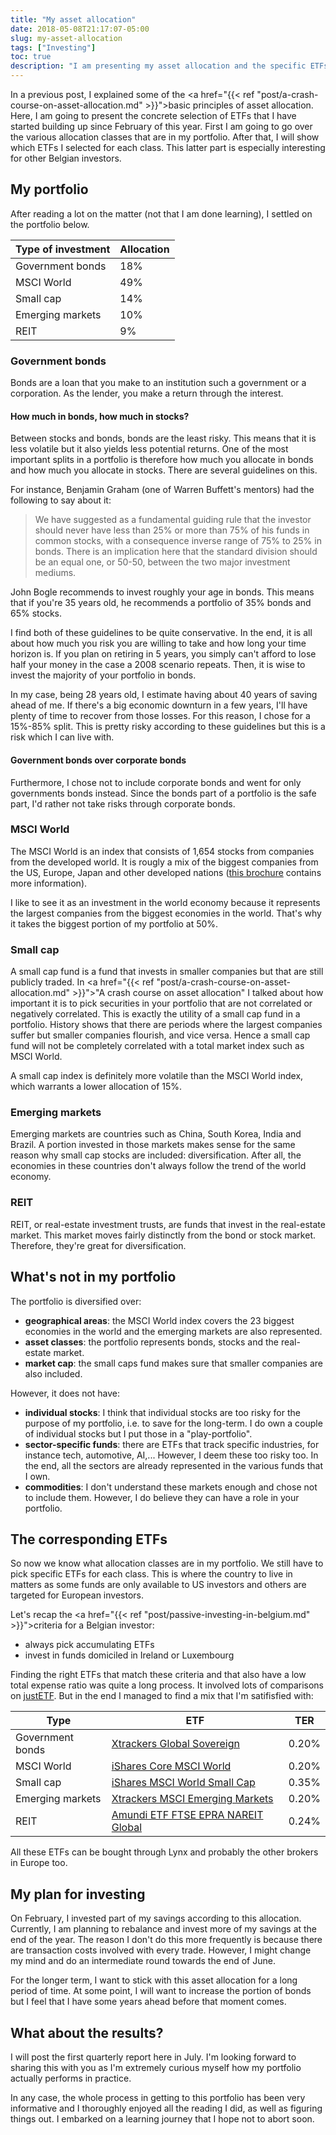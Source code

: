 ```yaml
---
title: "My asset allocation"
date: 2018-05-08T21:17:07-05:00
slug: my-asset-allocation
tags: ["Investing"]
toc: true
description: "I am presenting my asset allocation and the specific ETFs that ended up in my portfolio. This is especially interesting for Belgian investors."
---
```


In a previous post, I explained some of the <a href="{{< ref "post/a-crash-course-on-asset-allocation.md" >}}">basic principles of asset allocation</a>.
Here, I am going to present the concrete selection of ETFs that I have started
building up since February of this year. First I am going to go over the
various allocation classes that are in my portfolio. After that, I will show
which ETFs I selected for each class. This latter part is especially interesting
for other Belgian investors.

## My portfolio
After reading a lot on the matter (not that I am done learning), I settled on
the portfolio below.

Type of investment | Allocation
-------------------|-----------
Government bonds   | 18%
MSCI World         | 49%
Small cap          | 14%
Emerging markets   | 10%
REIT               | 9%

### Government bonds
Bonds are a loan that you make to an institution such a government or a
corporation. As the lender, you make a return through the interest.

#### How much in bonds, how much in stocks?
Between stocks and bonds, bonds are the least risky. This means that it is less
volatile but it also yields less potential returns. One of the most important
splits in a portfolio is therefore how much you allocate in bonds and how much
you allocate in stocks. There are several guidelines on this.

For instance, Benjamin Graham (one of Warren Buffett's mentors) had the
following to say about it:

> We have suggested as a fundamental guiding rule that the investor should never
  have less than 25% or more than 75% of his funds in common stocks, with a
  consequence inverse range of 75% to 25% in bonds. There is an implication here
  that the standard division should be an equal one, or 50-50, between the two
  major investment mediums. 

John Bogle recommends to invest roughly your age in bonds. This means that if
you're 35 years old, he recommends a portfolio of 35% bonds and 65% stocks.

I find both of these guidelines to be quite conservative. In the end, it is all
about how much you risk you are willing to take and how long your time horizon
is. If you plan on retiring in 5 years, you simply can't afford to lose half
your money in the case a 2008 scenario repeats. Then, it is wise to invest the
majority of your portfolio in bonds.

In my case, being 28 years old, I estimate having about 40 years of saving ahead
of me. If there's a big economic downturn in a few years, I'll have plenty of
time to recover from those losses. For this reason, I chose for a 15%-85% split.
This is pretty risky according to these guidelines but this is a risk which I
can live with.

#### Government bonds over corporate bonds
Furthermore, I chose not to include corporate bonds and went for only
governments bonds instead. Since the bonds part of a portfolio is the safe part,
I'd rather not take risks through corporate bonds.

### MSCI World
The MSCI World is an index that consists of 1,654 stocks from companies from the
developed world. It is rougly a mix of the biggest companies from the
US, Europe, Japan and other developed nations ([this brochure](https://www.msci.com/documents/10199/178e6643-6ae6-47b9-82be-e1fc565ededb)
contains more information).

I like to see it as an investment in the world economy because it represents the
largest companies from the biggest economies in the world. That's why it takes
the biggest portion of my portfolio at 50%.

### Small cap
A small cap fund is a fund that invests in smaller companies but that are still
publicly traded. In <a href="{{< ref "post/a-crash-course-on-asset-allocation.md" >}}">"A crash course on asset allocation"</a>
I talked about how important it is to pick securities in your portfolio that are
not correlated or negatively correlated. This is exactly the utility of a small
cap fund in a portfolio. History shows that there are periods where the largest
companies suffer but smaller companies flourish, and vice versa. Hence a small
cap fund will not be completely correlated with a total market index such as
MSCI World.

A small cap index is definitely more volatile than the MSCI World index, which
warrants a lower allocation of 15%.

### Emerging markets
Emerging markets are countries such as China, South Korea, India and Brazil. A
portion invested in those markets makes sense for the same reason why small cap
stocks are included: diversification. After all, the economies in these
countries don't always follow the trend of the world economy.

### REIT
REIT, or real-estate investment trusts, are funds that invest in the real-estate
market. This market moves fairly distinctly from the bond or stock market.
Therefore, they're great for diversification.

## What's not in my portfolio
The portfolio is diversified over:

* __geographical areas__: the MSCI World index covers the 23
  biggest economies in the world and the emerging markets are also represented.
* __asset classes__: the portfolio represents bonds, stocks and the
  real-estate market.
* __market cap__: the small caps fund makes sure that smaller
  companies are also included.

However, it does not have:

* __individual stocks__: I think that individual stocks are too
  risky for the purpose of my portfolio, i.e. to save for the long-term. I do
  own a couple of individual stocks but I put those in a "play-portfolio".
* __sector-specific funds__: there are ETFs that track specific
  industries, for instance tech, automotive, AI,... However, I deem these too
  risky too. In the end, all the sectors are already represented in the various
  funds that I own.
* __commodities__: I don't understand these markets enough and
  chose not to include them. However, I do believe they can have a role in your
  portfolio.


## The corresponding ETFs
So now we know what allocation classes are in my portfolio. We still have to
pick specific ETFs for each class. This is where the country to live in matters
as some funds are only available to US investors and others are targeted for
European investors.

Let's recap the <a href="{{< ref "post/passive-investing-in-belgium.md" >}}">criteria for a Belgian investor</a>:

* always pick accumulating ETFs
* invest in funds domiciled in Ireland or Luxembourg

Finding the right ETFs that match these criteria and that also have a low total
expense ratio was quite a long process. It involved lots of comparisons on
[justETF](https://www.justetf.com/en). But in the end I managed to find a mix
that I'm satifisfied with:

Type               | ETF                                                                                                 | TER
-------------------|-----------------------------------------------------------------------------------------------------|-----
Government bonds   | [Xtrackers Global Sovereign](https://www.justetf.com/en/etf-profile.html?isin=%20LU0908508731)      | 0.20%
MSCI World         | [iShares Core MSCI World](https://www.justetf.com/en/etf-profile.html?isin=IE00B4L5Y983)            | 0.20%
Small cap          | [iShares MSCI World Small Cap](https://www.justetf.com/en/etf-profile.html?isin=IE00BF4RFH31)       | 0.35%
Emerging markets   | [Xtrackers MSCI Emerging Markets](https://www.justetf.com/en/etf-profile.html?isin=IE00BTJRMP35)    | 0.20%
REIT               | [Amundi ETF FTSE EPRA NAREIT Global](https://www.justetf.com/en/etf-profile.html?isin=LU1437018838) | 0.24%

All these ETFs can be bought through Lynx and probably the other brokers in
Europe too.

## My plan for investing
On February, I invested part of my savings according to this allocation.
Currently, I am planning to rebalance and invest more of my savings at the end
of the year. The reason I don't do this more frequently is because there are
transaction costs involved with every trade. However, I might change my mind and
do an intermediate round towards the end of June.

For the longer term, I want to stick with this asset allocation for a long
period of time. At some point, I will want to increase the portion of bonds but
I feel that I have some years ahead before that moment comes.

## What about the results?
I will post the first quarterly report here in July. I'm looking forward to
sharing this with you as I'm extremely curious myself how my portfolio actually
performs in practice.

In any case, the whole process in getting to this portfolio has been very
informative and I thoroughly enjoyed all the reading I did, as well as figuring
things out. I embarked on a learning journey that I hope not to abort soon.
